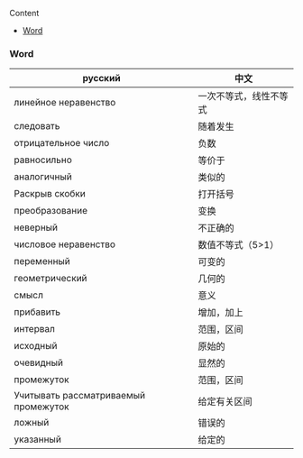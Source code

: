 Content

- [Word](#Word)

### Word

| русский                 | 中文              |
|-------------------------|-------------------|
| линейное неравенство                 | 一次不等式，线性不等式 |
| следовать                            | 随着发生        |
| отрицательное число                  | 负数          |
| равносильно                          | 等价于         |
| аналогичный                          | 类似的         |
| Раскрыв скобки                       | 打开括号        |
| преобразование                       | 变换          |
| неверный                             | 不正确的        |
| числовое неравенство                 | 数值不等式（5>1）  |
| переменный                           | 可变的         |
| геометрический                       | 几何的         |
| смысл                                | 意义          |
| прибавить                            | 增加，加上       |
| интервал                             | 范围，区间       |
| исходный                             | 原始的         |
| очевидный                            | 显然的         |
| промежуток                           | 范围，区间       |
| Учитывать рассматриваемый промежуток | 给定有关区间      |
| ложный                               | 错误的         |
| указанный                            | 给定的         |
